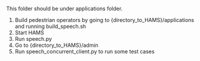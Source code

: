 This folder should be under applications folder.

1. Build pedestrian operators by going to {directory_to_HAMS}/applications and running build_speech.sh
2. Start HAMS 
3. Run speech.py
3. Go to {directory_to_HAMS}/admin
4. Run speech_concurrent_client.py to run some test cases